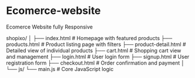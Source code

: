 # Ecomerce-website
Ecomerce Website fully Responsive

shopixo/
│
├── index.html          # Homepage with featured products
├── products.html       # Product listing page with filters
├── product-detail.html # Detailed view of individual products
├── cart.html           # Shopping cart view and management
├── login.html          # User login form
├── signup.html         # User registration form
├── checkout.html       # Order confirmation and payment
│
└── js/
    └── main.js         # Core JavaScript logic
